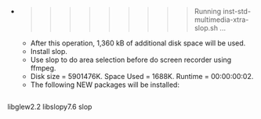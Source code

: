 * >>>>>>>>> Running inst-std-multimedia-xtra-slop.sh ...
  * After this operation, 1,360 kB of additional disk space will be used.
  * Install slop.
  * Use slop to do area selection before do screen recorder using ffmpeg.
  * Disk size = 5901476K. Space Used = 1688K. Runtime = 00:00:00:02.
  * The following NEW packages will be installed:
  ```bash
libglew2.2 libslopy7.6 slop
  ```
